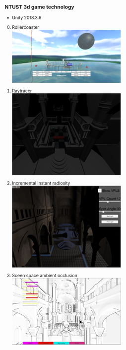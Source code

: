 ### NTUST 3d game technology
* Unity 2018.3.6
0. Rollercoaster<br/>
<img src="P0.png" alt="vanilla" width="350"><br/>

1. Raytracer<br/>
<img src="P1.png" alt="vanilla" width="350"><br/>

2. Incremental instant radiosity<br/>
<img src="P2.png" alt="vanilla" width="350"><br/>

3. Sceen space ambient occlusion<br/>
<img src="P3.png" alt="vanilla" width="350"><br/>
